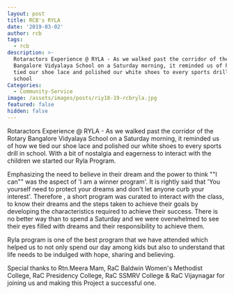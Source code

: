 ```yaml
---
layout: post
title: RCB's RYLA
date: '2019-03-02'
author: rcb
tags:
  - rcb
description: >-
  Rotaractors Experience @ RYLA - As we walked past the corridor of the Rotary
  Bangalore Vidyalaya School on a Saturday morning, it reminded us of how we
  tied our shoe lace and polished our white shoes to every sports drill in
  school
Categories:
  - Community-Service
image: /assets/images/posts/riy18-19-rcbryla.jpg
featured: false
hidden: false
---
```

Rotaractors Experience @ RYLA - As we walked past the corridor of the Rotary Bangalore Vidyalaya School on a Saturday morning, it reminded us of how we tied our shoe lace and polished our white shoes to every sports drill in school. With a bit of nostalgia and eagerness to interact with the children we started our Ryla Program. 

Emphasizing the need to believe in their dream and the power to think ""I can"" was the aspect of 'I am a winner program'. It is rightly said that  'You yourself need to protect your dreams and don't let anyone curb your interest'. Therefore , a short program was curated to interact with the class, to know their dreams and the steps taken to achieve their goals by developing the characteristics required to achieve their success. There is no better way than to spend a Saturday and we were overwhelmed to see their eyes filled with dreams and their responsibility to achieve them. 

Ryla program is one of the best program that we have attended which helped us to not only spend our day among kids but also to understand that life needs to be indulged with hope, sharing and believing.

Special thanks to Rtn.Meera Mam, RaC Baldwin Women's Methodist College, RaC Presidency College, RaC SSMRV College & RaC Vijaynagar for joining us and making this Project a successful one.
